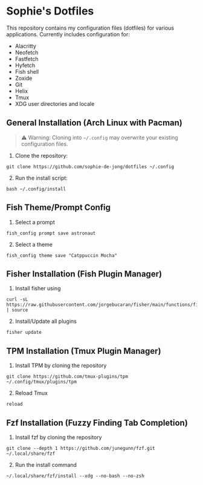 # Sophie's Dotfiles

This repository contains my configuration files (dotfiles) for various applications. 
Currently includes configuration for:
- Alacritty
- Neofetch
- Fastfetch
- Hyfetch
- Fish shell
- Zoxide
- Git
- Helix
- Tmux
- XDG user directories and locale

## General Installation (Arch Linux with Pacman)

> ⚠️ Warning: Cloning into `~/.config` may overwrite your existing configuration files.

1. Clone the repository:
```console
git clone https://github.com/sophie-de-jong/dotfiles ~/.config
```
2. Run the install script:
```console
bash ~/.config/install
```

## Fish Theme/Prompt Config
1. Select a prompt
```console
fish_config prompt save astronaut
```
2. Select a theme
```console
fish_config theme save "Catppuccin Mocha"
```

## Fisher Installation (Fish Plugin Manager)
1. Install fisher using
```console
curl -sL https://raw.githubusercontent.com/jorgebucaran/fisher/main/functions/fisher.fish | source
```
2. Install/Update all plugins
```console
fisher update
```

## TPM Installation (Tmux Plugin Manager)
1. Install TPM by cloning the repository
```console
git clone https://github.com/tmux-plugins/tpm ~/.config/tmux/plugins/tpm
```
2. Reload Tmux
```console
reload
```

## Fzf Installation (Fuzzy Finding Tab Completion)
1. Install fzf by cloning the repository
```console
git clone --depth 1 https://github.com/junegunn/fzf.git ~/.local/share/fzf
```
2. Run the install command
```console
~/.local/share/fzf/install --xdg --no-bash --no-zsh
```
